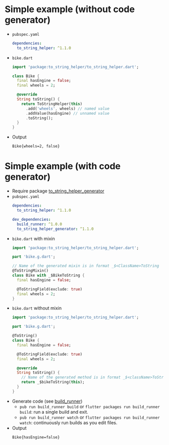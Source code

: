# Simple example (without code generator)
* `pubspec.yaml`
  ```yaml
  dependencies:
    to_string_helper: ^1.1.0
  ```

* `bike.dart`
  ```dart
  import 'package:to_string_helper/to_string_helper.dart';
  
  class Bike {
    final hasEngine = false;
    final wheels = 2;
  
    @override
    String toString() {
      return ToStringHelper(this)
        .add('wheels', wheels) // named value
        .addValue(hasEngine) // unnamed value
        .toString();
    }
  }
  ```
* Output
  ```
  Bike{wheels=2, false}
  ```

# Simple example (with code generator)
* Require package [to_string_helper_generator](https://pub.dev/packages/to_string_helper_generator)
* `pubspec.yaml`
  ```yaml
  dependencies:
    to_string_helper: ^1.1.0

  dev_dependencies:
    build_runner: ^1.0.0
    to_string_helper_generator: ^1.1.0
  ```
* `bike.dart` with mixin
  ```dart
  import 'package:to_string_helper/to_string_helper.dart';

  part 'bike.g.dart';

  // Name of the generated mixin is in format _$<ClassName>ToString
  @ToStringMixin()
  class Bike with _$BikeToString {
    final hasEngine = false;

    @ToStringField(exclude: true)
    final wheels = 2;
  }
  ```
* `bike.dart` without mixin
  ```dart
  import 'package:to_string_helper/to_string_helper.dart';

  part 'bike.g.dart';

  @ToString()
  class Bike {
    final hasEngine = false;

    @ToStringField(exclude: true)
    final wheels = 2;
  
    @override
    String toString() {
      // Name of the generated method is in format _$<className>ToString()
      return _$bikeToString(this);
    }
  }
  ```
* Generate code (see [build_runner](https://pub.dev/packages/build_runner))
    * `pub run build_runner build` or `flutter packages run build_runner build`: run a single build and exit.
    * `pub run build_runner watch` or `flutter packages run build_runner watch`: continuously run builds as you edit files.
* Output
  ```
  Bike{hasEngine=false}
  ```

